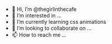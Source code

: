 - 👋 Hi, I’m @thegirlinthecafe
- 👀 I’m interested in ...
- 🌱 I’m currently learning css animations
- 💞️ I’m looking to collaborate on ...
- 📫 How to reach me ...

<!---
thegirlinthecafe/thegirlinthecafe is a ✨ special ✨ repository because its `README.md` (this file) appears on your GitHub profile.
You can click the Preview link to take a look at your changes.
--->
